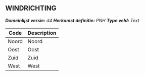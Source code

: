 ## WINDRICHTING

*__Domeinlijst versie:__ d4*
*__Herkomst definitie:__ PNH*
*__Type veld:__ Text*

|__Code__ |__Description__	|
|	---	|	---	|
| Noord | Noord |
| Oost | Oost |
| Zuid | Zuid | 
| West | West |

